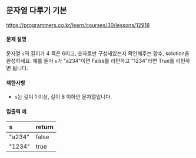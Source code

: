 ## 문자열 다루기 기본

https://programmers.co.kr/learn/courses/30/lessons/12918

#### 문제 설명

문자열 `s`의 길이가 4 혹은 6이고, 숫자로만 구성돼있는지 확인해주는 함수, solution을 완성하세요. 예를 들어 `s`가 "a234"이면 False를 리턴하고 "1234"라면 True를 리턴하면 됩니다.

#### 제한사항

* `s`는 길이 1 이상, 길이 8 이하인 문자열입니다.

#### 입출력 예

| s | return |
| :--- | :--- |
| "a234" | false |
| "1234" | true |